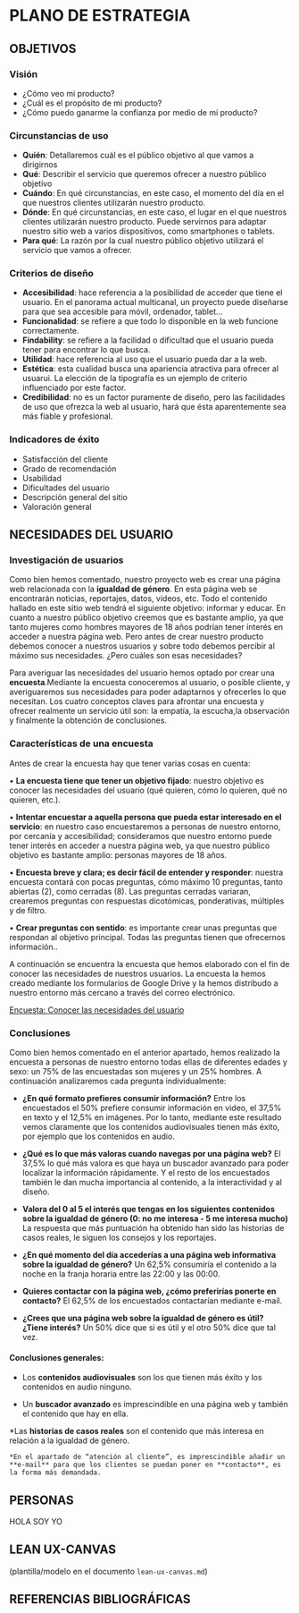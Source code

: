 # PLANO DE ESTRATEGIA

## OBJETIVOS 

### Visión

* ¿Cómo veo mi producto?
* ¿Cuál es el propósito de mi producto?
* ¿Cómo puedo ganarme la confianza por medio de mi producto?

### Circunstancias de uso
* **Quién**: Detallaremos cuál es el público objetivo al que vamos a dirigirnos
* **Qué**: Describir el servicio que queremos ofrecer a nuestro público objetivo
* **Cuándo**: En qué circunstancias, en este caso, el momento del día en el que nuestros clientes utilizarán nuestro producto.
* **Dónde**: En qué circunstancias, en este caso, el lugar en el que nuestros clientes utilizarán nuestro producto. Puede servirnos para adaptar nuestro sitio web a varios dispositivos, como smartphones o tablets.
* **Para qué**: La razón por la cual nuestro público objetivo utilizará el servicio que vamos a ofrecer.

### Criterios de diseño

* **Accesibilidad**: hace referencia a la posibilidad de acceder que tiene el usuario. En el panorama actual multicanal, un proyecto puede diseñarse para que sea accesible para móvil, ordenador, tablet...
* **Funcionalidad**: se refiere a que todo lo disponible en la web funcione correctamente.
* **Findability**: se refiere a la facilidad o dificultad que el usuario pueda tener para encontrar lo que busca.
* **Utilidad**: hace referencia al uso que el usuario pueda dar a la web.
* **Estética**: esta cualidad busca una apariencia atractiva para ofrecer al usuarui. La elección de la tipografía es un ejemplo de criterio influenciado por este factor.
* **Credibilidad**: no es un factor puramente de diseño, pero las facilidades de uso que ofrezca la web al usuario, hará que ésta aparentemente sea más fiable y profesional.

### Indicadores de éxito
* Satisfacción del cliente
* Grado de recomendación
* Usabilidad
* Dificultades del usuario
* Descripción general del sitio
* Valoración general  

## NECESIDADES DEL USUARIO

### Investigación de usuarios
Como bien hemos comentado, nuestro proyecto web es crear una página web relacionada con la **igualdad de género**. En esta página web se encontrarán noticias, reportajes, datos, videos, etc. Todo el contenido hallado en este sitio web tendrá el siguiente objetivo: informar y educar. 
En cuanto a nuestro público objetivo creemos que es bastante amplio, ya que tanto mujeres como hombres mayores de 18 años podrían tener interés en acceder a nuestra página web. Pero antes de crear nuestro producto debemos conocer a nuestros usuarios y sobre todo debemos percibir al máximo sus necesidades. ¿Pero cuáles son esas necesidades? 

Para averiguar las necesidades del usuario hemos optado por crear una **encuesta**.Mediante la encuesta conoceremos al usuario, o posible cliente, y averiguaremos sus necesidades para poder adaptarnos y ofrecerles lo que necesitan. Los cuatro conceptos claves para afrontar una encuesta y ofrecer realmente un servicio útil son: la empatía, la escucha,la observación y finalmente la obtención de conclusiones. 

### Características de una encuesta
Antes de crear la encuesta hay que tener varias cosas en cuenta:

•	**La encuesta tiene que tener un objetivo fijado**: nuestro objetivo es conocer las necesidades del usuario (qué quieren, cómo lo quieren, qué no quieren, etc.).

•	**Intentar encuestar a aquella persona que pueda estar interesado en el servicio**: en nuestro caso encuestaremos a personas de nuestro entorno, por cercanía y accesibilidad; consideramos que nuestro entorno puede tener interés en acceder a nuestra página web, ya que nuestro público objetivo es bastante amplio: personas mayores de 18 años. 

•	**Encuesta breve y clara; es decir fácil de entender y responder**: nuestra encuesta contará con pocas preguntas, cómo máximo 10 preguntas, tanto abiertas (2), como cerradas (8). Las preguntas cerradas variaran, crearemos preguntas con respuestas dicotómicas, ponderativas, múltiples y de filtro. 

•	**Crear preguntas con sentido**: es importante crear unas preguntas que respondan al objetivo principal. Todas las preguntas tienen que ofrecernos información.. 

A continuación se encuentra la encuesta que hemos elaborado con el fin de conocer las necesidades de nuestros usuarios. La encuesta la hemos creado mediante los formularios de Google Drive y la hemos distribudo a nuestro entorno más cercano a través del correo electrónico. 

[Encuesta: Conocer las necesidades del usuario](https://goo.gl/forms/gCcDXKLv31aDYlW92)


### Conclusiones
Como bien hemos comentado en el anterior apartado, hemos realizado la encuesta a personas de nuestro entorno todas ellas de diferentes edades y sexo: un 75% de las encuestadas son mujeres y un 25% hombres. A continuación analizaremos cada pregunta individualmente:

-	**¿En qué formato prefieres consumir información?**
Entre los encuestados el 50% prefiere consumir información en video, el 37,5% en texto y el 12,5% en imágenes. Por lo tanto, mediante este resultado vemos claramente que los contenidos audiovisuales tienen más éxito, por ejemplo que los contenidos en audio. 

-	**¿Qué es lo que más valoras cuando navegas por una página web?**
El 37,5% lo qué más valora es que haya un buscador avanzado para poder localizar la información rápidamente. Y el resto de los encuestados también le dan mucha importancia al contenido, a la interactividad y al diseño. 

-	**Valora del 0 al 5 el interés que tengas en los siguientes contenidos sobre la igualdad de género (0: no me interesa - 5 me interesa mucho)**
La respuesta que más puntuación ha obtenido han sido las historias de casos reales, le siguen los consejos y los reportajes. 

-	**¿En qué momento del día accederías a una página web informativa sobre la igualdad de género?**
Un 62,5% consumiría el contenido a la noche en la franja horaria entre las 22:00 y las 00:00. 

-	**Quieres contactar con la página web, ¿cómo preferirías ponerte en contacto?**
El 62,5% de los encuestados contactarían mediante e-mail.

-	**¿Crees que una página web sobre la igualdad de género es útil? ¿Tiene interés?**
Un 50% dice que si es útil y el otro 50% dice que tal vez. 

#### Conclusiones generales:
- Los **contenidos audiovisuales** son los que tienen más éxito y los contenidos en audio ninguno. 

- Un **buscador avanzado** es imprescindible en una página web y también el contenido que hay en ella.

*Las **historias de casos reales** son el contenido que más interesa en relación a la igualdad de género.

	*En el apartado de “atención al cliente”, es imprescindible añadir un **e-mail** para que los clientes se puedan poner en **contacto**, es la forma más demandada. 


## PERSONAS
HOLA SOY YO

## LEAN UX-CANVAS

(plantilla/modelo en el documento `lean-ux-canvas.md`)

## REFERENCIAS BIBLIOGRÁFICAS
